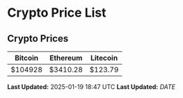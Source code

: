 # Crypto Price List

## Crypto Prices
| Bitcoin | Ethereum | Litecoin |
| ------- | -------- | -------- |
| $104928 | $3410.28 | $123.79 |
**Last Updated:** 2025-01-19 18:47 UTC
**Last Updated:** $DATE$
